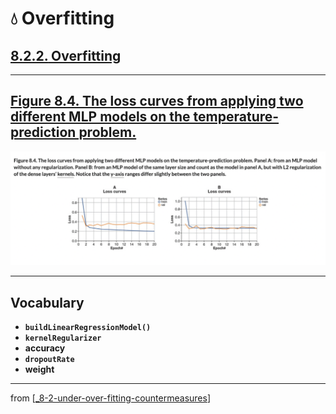 # 💧 Overfitting

## [**8.2.2.** Overfitting](https://livebook.manning.com/book/deep-learning-with-javascript/chapter-8/43)

---

## [**Figure 8.4.** The loss curves from applying two different MLP models on the temperature-prediction problem.](https://livebook.manning.com/book/deep-learning-with-javascript/chapter-8/ch08fig04)

<img src="../../../assets/figures/Figure_8-4.png">

---

## **Vocabulary**

- <b>`buildLinearRegressionModel()`</b>
- <b>`kernelRegularizer`</b>
- <b>accuracy</b>
- <b>`dropoutRate`</b>
- <b>weight</b>

<link rel="stylesheet" type="text/css" media="all" href="../../../assets/css/custom.css" />

---

from [[_8-2-under-over-fitting-countermeasures]]

[//begin]: # "Autogenerated link references for markdown compatibility"
[_8-2-under-over-fitting-countermeasures]: _8-2-under-over-fitting-countermeasures.md "💧 Under Over Fit Counter Measures"
[//end]: # "Autogenerated link references"

